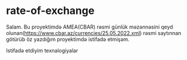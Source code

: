 # rate-of-exchange

Salam. Bu proyektimdə AMEA(CBAR) rəsmi günlük məzənnəsini qeyd olunan(https://www.cbar.az/currencies/25.05.2022.xml) rəsmi saytınnan götürüb öz yazdığım proyektimdə istifadə etmişəm. 

Istifadə etdiyim texnalogiyalar
